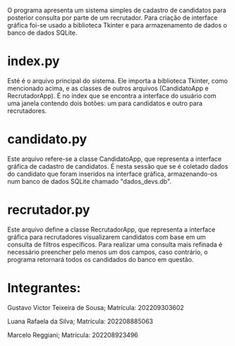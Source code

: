 O programa apresenta um sistema simples de cadastro de candidatos para posterior consulta por parte de um recrutador. Para criação de interface gráfica foi-se usado a biblioteca Tkinter e para armazenamento de dados o banco de dados SQLite.

# index.py
Esté é o arquivo principal do sistema. Ele importa a biblioteca Tkinter, como mencionado acima, e as classes de outros arquivos (CandidatoApp e RecrutadorApp). É no index que se encontra a interface do usuário com uma janela contendo dois botões: um para candidatos e outro para recrutadores.

# candidato.py
Este arquivo refere-se a classe CandidatoApp, que representa a interface gráfica de cadastro de candidatos.
É nesta sessão que se é coletado dados do candidato que foram inseridos na interface gráfica, armazenando-os num banco de dados SQLite chamado "dados_devs.db". 

# recrutador.py
Este arquivo define a classe RecrutadorApp, que representa a interface gráfica para recrutadores visualizarem candidatos com base em um consulta de filtros específicos. Para realizar uma consulta mais refinada é necessário preencher pelo menos um dos campos, caso contrário, o programa retornará todos os candidados do banco em questão.

# Integrantes:
Gustavo Victor Teixeira de Sousa;
Matrícula: 202209303602

Luana Rafaela da Silva;
Matrícula: 202208885063

Marcelo Reggiani;
Matrícula: 202208923496
